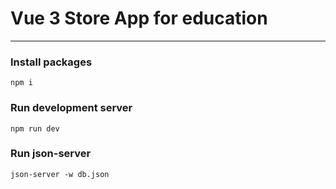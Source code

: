 # Vue 3 Store App for education

---

### Install packages
```shell
npm i
```

### Run development server
```shell
npm run dev
```

### Run json-server
```shell
json-server -w db.json
```
